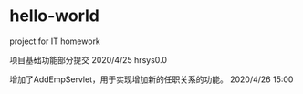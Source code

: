# hello-world
project for IT homework

项目基础功能部分提交  2020/4/25 hrsys0.0

增加了AddEmpServlet，用于实现增加新的任职关系的功能。 2020/4/26 15:00
